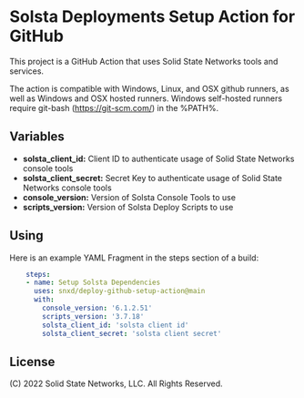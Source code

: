 # Solsta Deployments Setup Action for GitHub

This project is a GitHub Action that uses Solid State Networks tools and services.  

The action is compatible with Windows, Linux, and OSX github runners, as well as Windows and OSX hosted runners.  Windows self-hosted runners require git-bash (https://git-scm.com/) in the %PATH%.

## Variables

* **solsta_client_id:** Client ID to authenticate usage of Solid State Networks console tools
* **solsta_client_secret:** Secret Key to authenticate usage of Solid State Networks console tools
* **console_version:** Version of Solsta Console Tools to use
* **scripts_version:** Version of Solsta Deploy Scripts to use

## Using

Here is an example YAML Fragment in the steps section of a build:

```yaml
    steps:
    - name: Setup Solsta Dependencies
      uses: snxd/deploy-github-setup-action@main
      with:
        console_version: '6.1.2.51'
        scripts_version: '3.7.18'
        solsta_client_id: 'solsta client id'
        solsta_client_secret: 'solsta client secret'
```

## License
(C) 2022 Solid State Networks, LLC.  All Rights Reserved.
